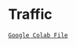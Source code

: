 # Traffic


[`Google Colab File`](https://colab.research.google.com/drive/15LQpBeVP1zxaaalHglHLPbPvQ69pRoLR?usp=sharing)
